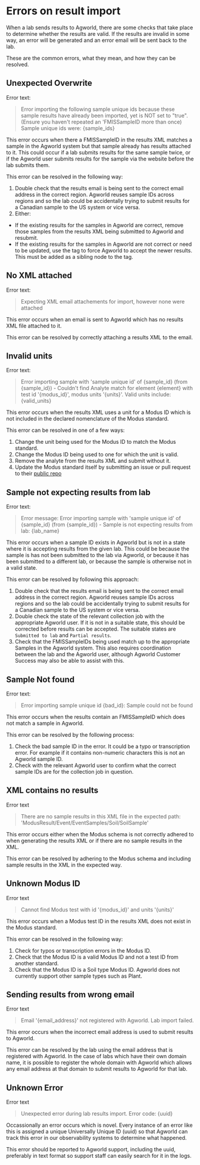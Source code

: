 # Errors on result import

When a lab sends results to Agworld, there are some checks that take place to
determine whether the results are valid. If the results are invalid in some
way, an error will be generated and an error email will be sent back to the
lab.

These are the common errors, what they mean, and how they can be resolved.

## Unexpected Overwrite

Error text:
> Error importing the following sample unique ids because these sample results
> have already been imported, yet <OverwriteResult> is NOT set to "true".
> (Ensure you haven't repeated an 'FMISSampleID more than once) Sample unique
> ids were: {sample_ids}

This error occurs when there a FMISSampleID in the results XML matches a sample
in the Agworld system but that sample already has results attached to it. This
could occur if a lab submits results for the same sample twice, or if the
Agworld user submits results for the sample via the website before the lab
submits them.

This error can be resolved in the following way:
1. Double check that the results email is being sent to the correct email
   address in the correct region. Agworld reuses sample IDs across regions and
   so the lab could be accidentally trying to submit results for a Canadian
   sample to the US system or vice versa.
2. Either:
- If the existing results for the samples in Agworld are correct, remove those
  samples from the results XML being submitted to Agworld and resubmit.
- If the existing results for the samples in Agworld are not correct or need to
  be updated, use the <OverwriteResult> tag to force Agworld to accept the
  newer results. This must be added as a sibling node to the <FMISSampleID>
  tag.

## No XML attached

Error text:
> Expecting XML email attachements for import, however none were attached

This error occurs when an email is sent to Agworld which has no results XML
file attached to it.

This error can be resolved by correctly attaching a results XML to the email.

## Invalid units

Error text:
> Error importing sample with 'sample unique id' of {sample_id} (from
> <FMISSampleID>{sample_id}</FMISSampleID>) - Couldn't find Analyte match for
> element {element} with test id '{modus_id}', modus units '{units}'. Valid
> units include: {valid_units}

This error occurs when the results XML uses a unit for a Modus ID which is not
included in the declared nomenclature of the Modus standard.

This error can be resolved in one of a few ways:
1. Change the unit being used for the Modus ID to match the Modus standard.
2. Change the Modus ID being used to one for which the unit is valid.
3. Remove the analyte from the results XML and submit without it.
4. Update the Modus standard itself by submitting an issue or pull request to
   their [public repo](https://github.com/AgGateway/Modus)

## Sample not expecting results from lab

Error text:
> Error message: Error importing sample with 'sample unique id' of {sample_id}
> (from <FMISSampleID>{sample_id}</FMISSampleID>) - Sample is not expecting
> results from lab: {lab_name}

This error occurs when a sample ID exists in Agworld but is not in a state
where it is accepting results from the given lab. This could be because the
sample is has not been submitted to the lab via Agworld, or because it has been
submitted to a different lab, or because the sample is otherwise not in a valid
state.

This error can be resolved by following this approach:
1. Double check that the results email is being sent to the correct email
   address in the correct region. Agworld reuses sample IDs across regions and
   so the lab could be accidentally trying to submit results for a Canadian
   sample to the US system or vice versa.
2. Double check the state of the relevant collection job with the appropriate
   Agworld user. If it is not in a suitable state, this should be corrected
   before results can be accepted. The suitable states are `Submitted to lab`
   and `Partial results`.
3. Check that the FMISSampleIDs being used match up to the appropriate Samples
   in the Agworld system. This also requires coordination between the lab and
   the Agworld user, although Agworld Customer Success may also be able to
   assist with this.

## Sample Not found

Error text:
> Error importing sample unique id {bad_id}: Sample could not be found

This error occurs when the results contain an FMISSampleID which does not match
a sample in Agworld.

This error can be resolved by the following process:
1. Check the bad sample ID in the error. It could be a typo or transcription
   error. For example if it contains non-numeric characters this is not an
   Agworld sample ID.
2. Check with the relevant Agworld user to confirm what the correct sample IDs
   are for the collection job in question.

## XML contains no results

Error text
> There are no sample results in this XML file in the expected path:
> 'ModusResult/Event/EventSamples/Soil/SoilSample'

This error occurs either when the Modus schema is not correctly adhered to when
generating the results XML or if there are no sample results in the XML.

This error can be resolved by adhering to the Modus schema and including sample
results in the XML in the expected way.

## Unknown Modus ID

Error text
> Cannot find Modus test with id '{modus_id}' and units '{units}'

This error occurs when a Modus test ID in the results XML does not exist in the
Modus standard.

This error can be resolved in the following way:
1. Check for typos or transcription errors in the Modus ID.
2. Check that the Modus ID is a valid Modus ID and not a test ID from another
   standard.
3. Check that the Modus ID is a Soil type Modus ID. Agworld does not currently
   support other sample types such as Plant.

## Sending results from wrong email

Error text
> Email '{email_address}' not registered with Agworld. Lab import failed.

This error occurs when the incorrect email address is used to submit results to
Agworld.

This error can be resolved by the lab using the email address that is
registered with Agworld. In the case of labs which have their own domain name,
it is possible to register the whole domain with Agworld which allows any email
address at that domain to submit results to Agworld for that lab.

## Unknown Error

Error text
> Unexpected error during lab results import. Error code: {uuid}

Occassionally an error occurs which is novel. Every instance of an error like
this is assigned a unique Universally Unique ID (uuid) so that Agworld can
track this error in our observability systems to determine what happened.

This error should be reported to Agworld support, including the uuid,
preferably in text format so support staff can easily search for it in the
logs.
